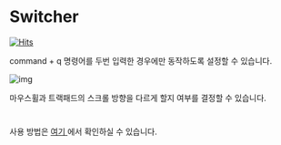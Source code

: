 # Switcher
[![Hits](https://hits.seeyoufarm.com/api/count/incr/badge.svg?url=https%3A%2F%2Fgithub.com%2Ftkgka%2FSwitcher&count_bg=%2379C83D&title_bg=%23555555&icon=&icon_color=%23E7E7E7&title=hits&edge_flat=false)](https://hits.seeyoufarm.com)

command + q 명령어를 두번 입력한 경우에만 동작하도록 설정할 수 있습니다.

![img](https://user-images.githubusercontent.com/52348220/149319230-d7ab3d6b-2467-4159-997d-f6ca14f0cafd.gif)

마우스휠과 트랙패드의 스크롤 방향을 다르게 할지 여부를 결정할 수 있습니다.

#
사용 방법은 <a href = "https://github.com/tkgka/Switcher/blob/main/Readme/HowToUse.md"> 여기 </a> 에서 확인하실 수 있습니다.

